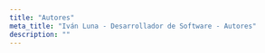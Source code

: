 ```yaml
---
title: "Autores"
meta_title: "Iván Luna - Desarrollador de Software - Autores"
description: ""
---
```

